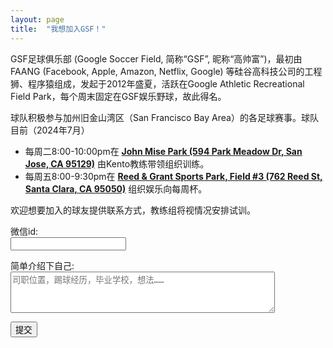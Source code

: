 ```yaml
---
layout: page
title:  "我想加入GSF！"
---
```


GSF足球俱乐部 (Google Soccer Field, 简称“GSF”, 昵称“高帅富”)，最初由FAANG (Facebook, Apple, Amazon, Netflix, Google) 等硅谷高科技公司的工程狮、程序猿组成，发起于2012年盛夏，活跃在Google Athletic Recreational Field Park，每个周末固定在GSF娱乐野球，故此得名。

球队积极参与加州旧金山湾区（San Francisco Bay Area）的各足球赛事。球队目前（2024年7月）
* 每周二8:00-10:00pm在 **[John Mise Park (594 Park Meadow Dr, San Jose, CA 95129)](https://maps.app.goo.gl/hnZ7nRwLx1i67bK16)** 由Kento教练带领组织训练。
* 每周五8:00-9:30pm在 **[Reed & Grant Sports Park, Field #3 (762 Reed St, Santa Clara, CA 95050)](https://goo.gl/maps/yu1n2WYLss19ivhu5)** 组织娱乐向每周杯。

欢迎想要加入的球友提供联系方式，教练组将视情况安排试训。

<div class="row">
<form name="join-the-team" method="POST" data-netlify="true">
  <p>
    <label>微信id:
    <br/><input type="text" name="wechat" required/></label>   
  </p>
  <p>
    <label>简单介绍下自己:
    <br/><textarea name="message" rows="4" cols="50" placeholder="司职位置，踢球经历，毕业学校，想法……"></textarea></label>
  </p>
  <p>
    <button type="submit">提交</button>
  </p>
</form>
</div>

